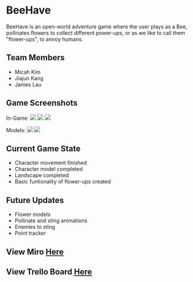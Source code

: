 # BeeHave

BeeHave is an open-world adventure game where the user plays as a Bee, pollinates flowers to collect different power-ups, or as we like to call them "flower-ups", to annoy humans.

## Team Members
- Micah Kim
- Jiajun Kang
- James Lau

## Game Screenshots
In-Game:
<img class="ui huge middle image" src="/images/game-v1-1.png">
<img class="ui huge middle image" src="/images/game-v1-2.png">
<img class="ui huge middle image" src="/images/game-v1-3.png">

Models:
<img class="ui huge middle image" src="/images/bee-model-1.png">
<img class="ui huge middle image" src="/images/bee-model-2.png">

## Current Game State
- Character movement finished
- Character model completed
- Landscape completed
- Basic funtionality of flower-ups created

## Future Updates
- Flower models
- Pollinate and sting animations
- Enemies to sting
- Point tracker

## View Miro <a href="https://miro.com/app/board/o9J_lSn7fj4=/">Here</a> 

## View Trello Board <a href="https://trello.com/b/Qbd5DfBi/bee-simulator">Here</a>


